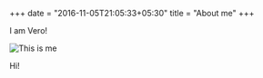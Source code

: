 +++
date = "2016-11-05T21:05:33+05:30"
title = "About me"
+++

I am Vero!

![This is me][1]

Hi!

[1]: /img/about.jpeg
